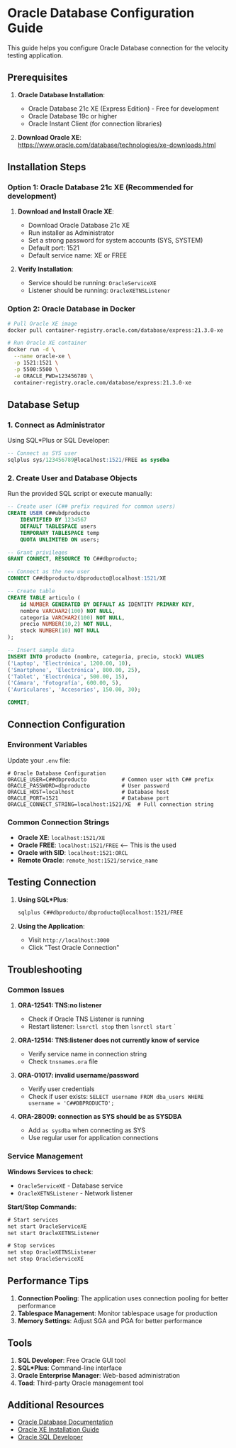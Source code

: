 # Oracle Database Configuration Guide

This guide helps you configure Oracle Database connection for the velocity testing application.

## Prerequisites

1. **Oracle Database Installation**:

   - Oracle Database 21c XE (Express Edition) - Free for development
   - Oracle Database 19c or higher
   - Oracle Instant Client (for connection libraries)

2. **Download Oracle XE**: https://www.oracle.com/database/technologies/xe-downloads.html

## Installation Steps

### Option 1: Oracle Database 21c XE (Recommended for development)

1. **Download and Install Oracle XE**:

   - Download Oracle Database 21c XE
   - Run installer as Administrator
   - Set a strong password for system accounts (SYS, SYSTEM)
   - Default port: 1521
   - Default service name: XE or FREE

2. **Verify Installation**:
   - Service should be running: `OracleServiceXE`
   - Listener should be running: `OracleXETNSListener`

### Option 2: Oracle Database in Docker

```bash
# Pull Oracle XE image
docker pull container-registry.oracle.com/database/express:21.3.0-xe

# Run Oracle XE container
docker run -d \
  --name oracle-xe \
  -p 1521:1521 \
  -p 5500:5500 \
  -e ORACLE_PWD=123456789 \
  container-registry.oracle.com/database/express:21.3.0-xe
```

## Database Setup

### 1. Connect as Administrator

Using SQL\*Plus or SQL Developer:

```sql
-- Connect as SYS user
sqlplus sys/123456789@localhost:1521/FREE as sysdba
```

### 2. Create User and Database Objects

Run the provided SQL script or execute manually:

```sql
-- Create user (C## prefix required for common users)
CREATE USER C##ubdproducto
    IDENTIFIED BY 1234567
    DEFAULT TABLESPACE users
    TEMPORARY TABLESPACE temp
    QUOTA UNLIMITED ON users;

-- Grant privileges
GRANT CONNECT, RESOURCE TO C##dbproducto;

-- Connect as the new user
CONNECT C##dbproducto/dbproducto@localhost:1521/XE

-- Create table
CREATE TABLE articulo (
    id NUMBER GENERATED BY DEFAULT AS IDENTITY PRIMARY KEY,
    nombre VARCHAR2(100) NOT NULL,
    categoria VARCHAR2(100) NOT NULL,
    precio NUMBER(10,2) NOT NULL,
    stock NUMBER(10) NOT NULL
);

-- Insert sample data
INSERT INTO producto (nombre, categoria, precio, stock) VALUES
('Laptop', 'Electrónica', 1200.00, 10),
('Smartphone', 'Electrónica', 800.00, 25),
('Tablet', 'Electrónica', 500.00, 15),
('Cámara', 'Fotografía', 600.00, 5),
('Auriculares', 'Accesorios', 150.00, 30);

COMMIT;
```

## Connection Configuration

### Environment Variables

Update your `.env` file:

```env
# Oracle Database Configuration
ORACLE_USER=C##dbproducto           # Common user with C## prefix
ORACLE_PASSWORD=dbproducto          # User password
ORACLE_HOST=localhost               # Database host
ORACLE_PORT=1521                    # Database port
ORACLE_CONNECT_STRING=localhost:1521/XE  # Full connection string
```

### Common Connection Strings

- **Oracle XE**: `localhost:1521/XE`
- **Oracle FREE**: `localhost:1521/FREE` <-- This is the used
- **Oracle with SID**: `localhost:1521:ORCL`
- **Remote Oracle**: `remote_host:1521/service_name`

## Testing Connection

1. **Using SQL\*Plus**:

   ```bash
   sqlplus C##dbproducto/dbproducto@localhost:1521/FREE
   ```

2. **Using the Application**:
   - Visit `http://localhost:3000`
   - Click "Test Oracle Connection"

## Troubleshooting

### Common Issues

1. **ORA-12541: TNS:no listener**

   - Check if Oracle TNS Listener is running
   - Restart listener: `lsnrctl stop` then `lsnrctl start`
     `

2. **ORA-12514: TNS:listener does not currently know of service**

   - Verify service name in connection string
   - Check `tnsnames.ora` file

3. **ORA-01017: invalid username/password**

   - Verify user credentials
   - Check if user exists: `SELECT username FROM dba_users WHERE username = 'C##DBPRODUCTO';`

4. **ORA-28009: connection as SYS should be as SYSDBA**
   - Add `as sysdba` when connecting as SYS
   - Use regular user for application connections

### Service Management

**Windows Services to check**:

- `OracleServiceXE` - Database service
- `OracleXETNSListener` - Network listener

**Start/Stop Commands**:

```cmd
# Start services
net start OracleServiceXE
net start OracleXETNSListener

# Stop services
net stop OracleXETNSListener
net stop OracleServiceXE
```

## Performance Tips

1. **Connection Pooling**: The application uses connection pooling for better performance
2. **Tablespace Management**: Monitor tablespace usage for production
3. **Memory Settings**: Adjust SGA and PGA for better performance

## Tools

1. **SQL Developer**: Free Oracle GUI tool
2. **SQL\*Plus**: Command-line interface
3. **Oracle Enterprise Manager**: Web-based administration
4. **Toad**: Third-party Oracle management tool

## Additional Resources

- [Oracle Database Documentation](https://docs.oracle.com/en/database/)
- [Oracle XE Installation Guide](https://docs.oracle.com/en/database/oracle/oracle-database/21/xeinw/)
- [Oracle SQL Developer](https://www.oracle.com/tools/downloads/sqldev-downloads.html)
